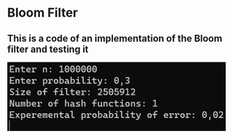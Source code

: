 # Bloom Filter

## This is a code of an implementation of the Bloom filter and testing it

![result](result.jpg)
